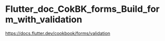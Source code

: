 # Flutter_doc_CokBK_forms_Build_form_with_validation
 https://docs.flutter.dev/cookbook/forms/validation

